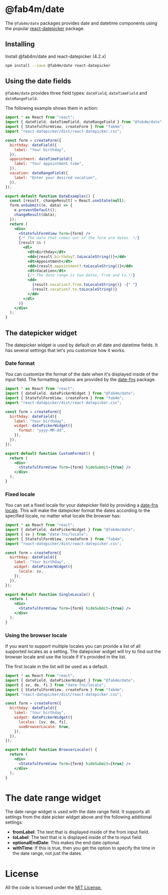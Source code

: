 # @fab4m/date

The `@fab4m/date` packages provides date and datetime components using the popular
[react-datepicker](https://reactdatepicker.com/) package.

## Installing

Install @fab4m/date and react-datepicker (4.2.x)

```bash
npm install --save @fab4m/date react-datepicker
```

## Using the date fields

`@fab4m/date` provides three field types: `dateField`, `dateTimeField` and `dateRangeField`.

The following example shows them in action:

```jsx
import * as React from "react";
import { dateField, dateTimeField, dateRangeField } from "@fab4m/date";
import { StatefulFormView, createForm } from "fab4m";
import "react-datepicker/dist/react-datepicker.css";

const form = createForm({
  birthday: dateField({
    label: "Your birthday",
  }),
  appointment: dateTimeField({
    label: "Your appointment time",
  }),
  vacation: dateRangeField({
    label: "Enter your desired vacation",
  }),
});

export default function DateExamples() {
  const [result, changeResult] = React.useState(null);
  form.onSubmit((e, data) => {
    e.preventDefault();
    changeResult(data);
  });
  return (
    <div>
      <StatefulFormView form={form} />
      {/* The data that comes out of the form are dates. */}
      {result && (
        <dl>
          <dt>Birthday</dt>
          <dd>{result.birthday?.toLocaleString()}</dd>
          <dt>Appointment</dt>
          <dd>{result.appointment?.toLocaleString()}</dd>
          <dt>Vacation</dt>
          {/* The date range is two dates, from and to.*/}
          <dd>
            {result.vacation?.from.toLocaleString()} -{" "}
            {result.vacation?.to.toLocaleString()}
          </dd>
        </dl>
      )}
    </div>
  );
}

```

## The datepicker widget

The datepicker widget is used by default on all date and datetime fields. It has several
settings that let's you customize how it works.

### Date format

You can customize the format of the date when it's displayed inside of the input field.
The formatting options are provided by the [date-fns](https://date-fns.org/v2.29.3/docs/format) package.

```jsx
import * as React from "react";
import { dateField, datePickerWidget } from "@fab4m/date";
import { StatefulFormView, createForm } from "fab4m";
import "react-datepicker/dist/react-datepicker.css";

const form = createForm({
  birthday: dateField({
    label: "Your birthday",
    widget: datePickerWidget({
      format: "yyyy-MM-dd",
    }),
  }),
});

export default function CustomFormat() {
  return (
    <div>
      <StatefulFormView form={form} hideSubmit={true} />
    </div>
  );
}

```

### Fixed locale

You can set a fixed locale for your datepicker field by providing a [date-fns locale](https://date-fns.org/v2.29.3/docs/Locale/). This will make the datepicker format the dates according to the specified
locale, no matter what locale the browser has:

```jsx
import * as React from "react";
import { dateField, datePickerWidget } from "@fab4m/date";
import { sv } from "date-fns/locale";
import { StatefulFormView, createForm } from "fab4m";
import "react-datepicker/dist/react-datepicker.css";

const form = createForm({
  birthday: dateField({
    label: "Your birthday",
    widget: datePickerWidget({
      locale: sv,
    }),
  }),
});

export default function SingleLocale() {
  return (
    <div>
      <StatefulFormView form={form} hideSubmit={true} />
    </div>
  );
}

```

### Using the browser locale

If you want to support multiple locales you can provide a list of all supported locales as a setting.
The datepicker widget will try to find out the browser locale and use the locale if it's provided in the list.

The first locale in the list will be used as a default.

```jsx
import * as React from "react";
import { dateField, datePickerWidget } from "@fab4m/date";
import { sv, de, fi } from "date-fns/locale";
import { StatefulFormView, createForm } from "fab4m";
import "react-datepicker/dist/react-datepicker.css";

const form = createForm({
  birthday: dateField({
    label: "Your birthday",
    widget: datePickerWidget({
      locales: [sv, de, fi],
      useBrowserLocale: true,
    }),
  }),
});

export default function BrowserLocale() {
  return (
    <div>
      <StatefulFormView form={form} hideSubmit={true} />
    </div>
  );
}

```

# The date range widget

The date range widget is used with the date range field. It supports all settings from the date picker
widget above and the following additional settings:

* **fromLabel**: The text that is displayed inside of the from input field.
* **toLabel**: The text that is is displayed inside of the to input field.
* **optionalEndDate**: This makes the end date optional.
* **withTime**: If this is true, then you get the option to specify the time in the date range, not just the dates.

# License

All the code is licensed under the [MIT License.](LICENSE)
